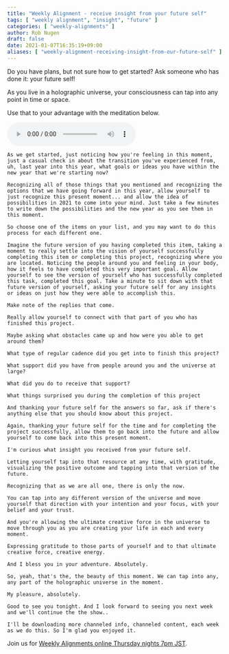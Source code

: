 ```yaml
---
title: "Weekly Alignment - receive insight from your future self"
tags: [ "weekly alignment", "insight", "future" ]
categories: [ "weekly-alignments" ]
author: Rob Nugen
draft: false
date: 2021-01-07T16:35:19+09:00
aliases: [ "weekly-alignment-receiving-insight-from-our-future-self" ]
---
```


Do you have plans, but not sure how to get started?  Ask someone who
has done it: your future self!

As you live in a holographic universe, your consciousness can tap into
any point in time or space.

Use that to your advantage with the meditation below.

<audio controls>
  <source src="//b.robnugen.com/rob/presentations/weekly-alignments/2021/2020_jan_07_weekly_alignment_insights_from_future_self.ogg" type="audio/ogg">
  <source src="//b.robnugen.com/rob/presentations/weekly-alignments/2021/2020_jan_07_weekly_alignment_insights_from_future_self.mp3" type="audio/mpeg">
  Your browser does not support this audio content.
</audio>

    As we get started, just noticing how you're feeling in this moment,
    just a casual check in about the transition you've experienced from,
    uh, last year into this year, what goals or ideas you have within the
    new year that we're starting now?

    Recognizing all of those things that you mentioned and recognizing the
    options that we have going forward in this year, allow yourself to
    just recognize this present moment... and allow the idea of
    possibilities in 2021 to come into your mind. Just take a few minutes
    to write down the possibilities and the new year as you see them in
    this moment.

    So choose one of the items on your list, and you may want to do this
    process for each different one.

    Imagine the future version of you having completed this item, taking a
    moment to really settle into the vision of yourself successfully
    completing this item or completing this project, recognizing where you
    are located. Noticing the people around you and feeling in your body,
    how it feels to have completed this very important goal. Allow
    yourself to see the version of yourself who has successfully completed
    this task, completed this goal. Take a minute to sit down with that
    future version of yourself, asking your future self for any insights
    or ideas on just how they were able to accomplish this.

    Make note of the replies that come.

    Really allow yourself to connect with that part of you who has
    finished this project.

    Maybe asking what obstacles came up and how were you able to get
    around them?

    What type of regular cadence did you get into to finish this project?

    What support did you have from people around you and the universe at
    large?

    What did you do to receive that support?

    What things surprised you during the completion of this project

    And thanking your future self for the answers so far, ask if there's
    anything else that you should know about this project.

    Again, thanking your future self for the time and for completing the
    project successfully, allow them to go back into the future and allow
    yourself to come back into this present moment.

    I'm curious what insight you received from your future self.

    Letting yourself tap into that resource at any time, with gratitude,
    visualizing the positive outcome and tapping into that version of the
    future.

    Recognizing that as we are all one, there is only the now.

    You can tap into any different version of the universe and move
    yourself that direction with your intention and your focus, with your
    belief and your trust.

    And you're allowing the ultimate creative force in the universe to
    move through you as you are creating your life in each and every
    moment.

    Expressing gratitude to those parts of yourself and to that ultimate
    creative force, creative energy.

    And I bless you in your adventure. Absolutely.

    So, yeah, that's the, the beauty of this moment. We can tap into any,
    any part of the holographic universe in the moment.

    My pleasure, absolutely.

    Good to see you tonight. And I look forward to seeing you next week
    and we'll continue the the show..

    I'll be downloading more channeled info, channeled content, each week
    as we do this. So I'm glad you enjoyed it.

Join us for [Weekly Alignments online Thursday nights 7pm JST](/weekly-alignments/).
